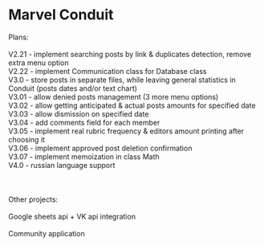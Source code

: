 # Marvel Conduit

Plans:\
\
V2.21 - implement searching posts by link & duplicates detection, remove extra menu option\
V2.22 - implement Communication class for Database class\
V3.0 - store posts in separate files, while leaving general statistics in Conduit (posts dates and/or text chart)\
V3.01 - allow denied posts management (3 more menu options)\
V3.02 - allow getting anticipated & actual posts amounts for specified date\
V3.03 - allow dismission on specified date\
V3.04 - add comments field for each member\
V3.05 - implement real rubric frequency & editors amount printing after choosing it\
V3.06 - implement approved post deletion confirmation\
V3.07 - implement memoization in class Math\
V4.0 - russian language support\
\
\
\
Other projects:\
\
Google sheets api + VK api integration\
\
Community application
